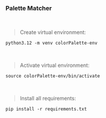<h3>Palette Matcher</h3>
<br>

>Create virtual environment:
```shell
python3.12 -m venv colorPalette-env
```
<br>

>Activate virtual environment:
```shell
source colorPalette-env/bin/activate
```
<br>

>Install all requirements:
```shell
pip install -r requirements.txt
```